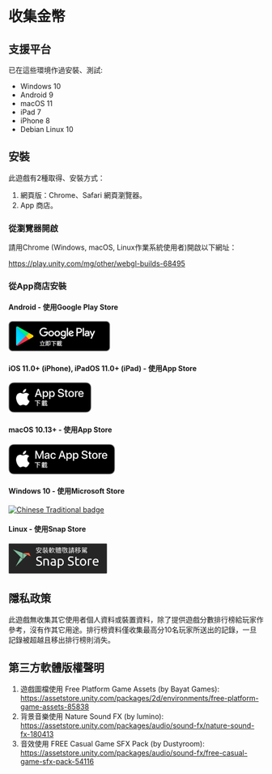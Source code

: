 # 收集金幣

## 支援平台
已在這些環境作過安裝、測試:
* Windows 10
* Android 9
* macOS 11
* iPad 7
* iPhone 8
* Debian Linux 10

## <a id='install'>安裝</a>
此遊戲有2種取得、安裝方式：

  1. 網頁版：Chrome、Safari 網頁瀏覽器。
  2. App 商店。

### <a id='web-app'>從瀏覽器開啟</a>
請用Chrome (Windows, macOS, Linux作業系統使用者)開啟以下網址：

https://play.unity.com/mg/other/webgl-builds-68495

### <a id='storeApp'>從App商店安裝</a>

#### Android - 使用Google Play Store
<a href='https://play.google.com/store/apps/details?id=com.github.MrMYHuang.Collector' target='_blank'>
<img width="auto" height='60px' alt='Google Play立即下載' src='https://github.com/MrMYHuang/Collector/raw/main/docs/images/zh-tw_badge_web_generic.png'/>
</a>

#### iOS 11.0+ (iPhone), iPadOS 11.0+ (iPad) - 使用App Store
<a href='https://apps.apple.com/app/id1575109691' target='_blank'>
<img width="auto" height='60px' src='https://github.com/MrMYHuang/Collector/raw/main/docs/images/Download_on_the_App_Store_Badge_CNTC_RGB_blk_100217.svg'/>
</a>

#### macOS 10.13+ - 使用App Store
<a href='https://apps.apple.com/app/id1575109691' target='_blank'>
<img width="auto" height='60px' src='https://github.com/MrMYHuang/Collector/raw/main/docs/images/Download_on_the_Mac_App_Store_Badge_CNTC_RGB_blk_100217.svg'/>
</a>

#### Windows 10 - 使用Microsoft Store
<a href='https://www.microsoft.com/store/apps/9n6jsvdgxjjw' target='_blank'>
<img width="auto" height='60px' src='https://developer.microsoft.com/store/badges/images/Chinese-Traditional_get-it-from-MS.png' alt='Chinese Traditional badge'/>
</a>

#### Linux - 使用Snap Store
<a href='https://snapcraft.io/game-collector' target='_blank'>
<img width="auto" height='60px' src='https://github.com/MrMYHuang/Collector/raw/main/docs/images/[TW]-snap-store-black@2x.png' />
</a>

## 隱私政策
此遊戲無收集其它使用者個人資料或裝置資料，除了提供遊戲分數排行榜給玩家作參考，沒有作其它用途。排行榜資料僅收集最高分10名玩家所送出的記錄，一旦記錄被超越且移出排行榜則消失。

## 第三方軟體版權聲明
1. 遊戲圖檔使用 Free Platform Game Assets (by Bayat Games): https://assetstore.unity.com/packages/2d/environments/free-platform-game-assets-85838
2. 背景音樂使用 Nature Sound FX (by lumino): https://assetstore.unity.com/packages/audio/sound-fx/nature-sound-fx-180413
3. 音效使用 FREE Casual Game SFX Pack (by Dustyroom): https://assetstore.unity.com/packages/audio/sound-fx/free-casual-game-sfx-pack-54116